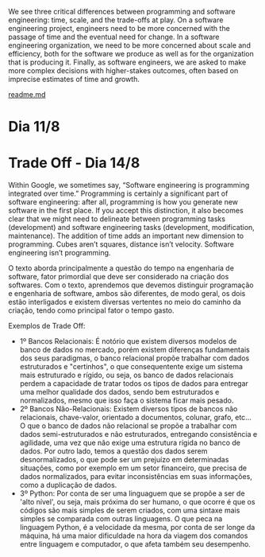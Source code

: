 


We see three critical differences between programming and software engineering: time, scale, and the trade-offs at play. On a software engineering project, engineers need to be more concerned with the passage of time and the eventual need for change. In a software engineering organization, we need to be more concerned about scale and efficiency, both for the software we produce as well as for the organization that is producing it. Finally, as software engineers, we are asked to make more complex decisions with higher-stakes outcomes, often based on imprecise estimates of time and growth.


[readme.md](https://github.com/MiguelArc0/Bertoti2/files/12325624/readme.md)

# Dia 11/8


# Trade Off - Dia 14/8

Within Google, we sometimes say, “Software engineering is programming integrated over time.” Programming is certainly a significant part of software engineering: after all, programming is how you generate new software in the first place. If you accept this distinction, it also becomes clear that we might need to delineate between programming tasks (development) and software engineering tasks (development, modification, maintenance). The addition of time adds an important new dimension to programming. Cubes aren’t squares, distance isn’t velocity. Software engineering isn’t programming.

O texto aborda principalmente a questão do tempo na engenharia de software, fator primordial que deve ser considerado na criação dos softwares. Com o texto, aprendemos que devemos distinguir programação e engenharia de software, ambos são diferentes, de modo geral, os dois estão interligados e existem diversas vertentes no meio do caminho da criação, tendo como principal fator o tempo gasto.

Exemplos de Trade Off: 
- 1º Bancos Relacionais: É notório que existem diversos modelos de banco de dados no mercado, porém existem diferenças fundamentais dos seus paradigmas, o banco relacional propõe trabalhar com dados estruturados e "certinhos", o que consequentente exige um sistema mais estruturado e rígido, ou seja, os banco de dados relacionais perdem a capacidade de tratar todos os tipos de dados para entregar uma melhor qualidade dos dados, sendo bem estruturados e normalizados, mesmo que isso faça o sistema ficar mais pesado.
- 2º Bancos Não-Relacionais: Existem diversos tipos de bancos não relacionais, chave-valor, orientado a documentos, colunar, grafo, etc... O que o banco de dados não relacional se propõe a trabalhar com dados semi-estruturados e não estruturados, entregando consistência e agilidade, uma vez que não exige uma estrutura rígida no banco de dados. Por outro lado, temos a questão dos dados serem desnormalizados, o que pode ser um prejuízo em determinadas situações, como por exemplo em um setor financeiro, que precisa de dados normalizados, para evitar inconsistências em suas informações, como a duplicação de dados.
- 3º Python: Por conta de ser uma linguaguem que se propõe a ser de 'alto nível', ou seja, mais próxima do ser humano, o que ocorre é que os códigos são mais simples de serem criados, com uma sintaxe mais simples se comparada com outras linguagens. O que peca na linguagem Python, é a velocidade da mesma, por conta de ser longe da máquina, há uma maior dificuldade na hora da viagem dos comandos entre linguagem e computador, o que afeta também seu desempenho.
